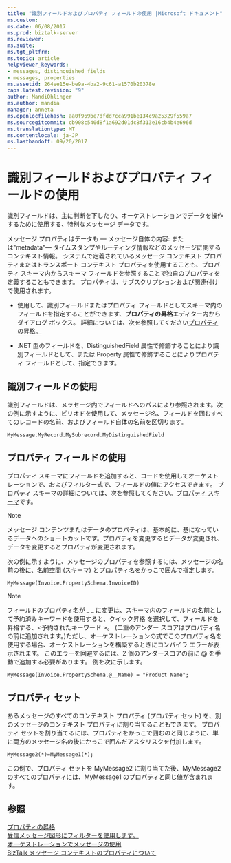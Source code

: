 ```yaml
---
title: "識別フィールドおよびプロパティ フィールドの使用 |Microsoft ドキュメント"
ms.custom: 
ms.date: 06/08/2017
ms.prod: biztalk-server
ms.reviewer: 
ms.suite: 
ms.tgt_pltfrm: 
ms.topic: article
helpviewer_keywords:
- messages, distinquished fields
- messages, properties
ms.assetid: 264ee15e-be9a-4ba2-9c61-a1570b20378e
caps.latest.revision: "9"
author: MandiOhlinger
ms.author: mandia
manager: anneta
ms.openlocfilehash: aa0f969be7dfdd7cca991be134c9a25329f559a7
ms.sourcegitcommit: cb908c540d8f1a692d01dc8f313e16cb4b4e696d
ms.translationtype: MT
ms.contentlocale: ja-JP
ms.lasthandoff: 09/20/2017
---
```

# <a name="using-distinguished-fields-and-property-fields"></a>識別フィールドおよびプロパティ フィールドの使用
識別フィールドは、主に判断を下したり、オーケストレーションでデータを操作するために使用する、特別なメッセージ データです。  
  
 メッセージ プロパティはデータも — メッセージ自体の内容: または"metadata"— タイムスタンプやルーティング情報などのメッセージに関するコンテキスト情報。 システムで定義されているメッセージ コンテキスト プロパティまたはトランスポート コンテキスト プロパティを使用することも、プロパティ スキーマ内からスキーマ フィールドを参照することで独自のプロパティを定義することもできます。 プロパティは、サブスクリプションおよび関連付けで使用されます。  
  
-   使用して、識別フィールドまたはプロパティ フィールドとしてスキーマ内のフィールドを指定することができます、**プロパティの昇格**エディター内からダイアログ ボックス。 詳細については、次を参照してください[プロパティの昇格。](../core/promoting-properties.md)  
  
-   .NET 型のフィールドを、DistinguishedField 属性で修飾することにより識別フィールドとして、または Property 属性で修飾することによりプロパティ フィールドとして、指定できます。  
  
## <a name="using-distinguished-fields"></a>識別フィールドの使用  
 識別フィールドは、メッセージ内でフィールドへのパスにより参照されます。次の例に示すように、ピリオドを使用して、メッセージ名、フィールドを囲むすべてのレコードの名前、およびフィールド自体の名前を区切ります。  
  
```  
MyMessage.MyRecord.MySubrecord.MyDistinguishedField  
```  
  
## <a name="using-property-fields"></a>プロパティ フィールドの使用  
 プロパティ スキーマにフィールドを追加すると、コードを使用してオーケストレーションで、およびフィルター式で、フィールドの値にアクセスできます。 プロパティ スキーマの詳細については、次を参照してください。[プロパティ スキーマ](../core/property-schemas.md)です。  
  
> [!NOTE]
>  メッセージ コンテンツまたはデータのプロパティは、基本的に、基になっているデータへのショートカットです。プロパティを変更するとデータが変更され、データを変更するとプロパティが変更されます。  
  
 次の例に示すように、メッセージのプロパティを参照するには、メッセージの名前の後に、名前空間 (スキーマ) とプロパティ名をかっこで囲んで指定します。  
  
```  
MyMessage(Invoice.PropertySchema.InvoiceID)  
```  
  
> [!NOTE]
>  フィールドのプロパティ名が _ _ に変更は、スキーマ内のフィールドの名前として予約済みキーワードを使用すると、クイック昇格 を選択して、フィールドを昇格する、\<予約されたキーワード >。 (二重のアンダー スコアはプロパティ名の前に追加されます。)ただし、オーケストレーションの式でこのプロパティ名を使用する場合、オーケストレーションを構築するときにコンパイラ エラーが表示されます。  このエラーを回避するには、2 個のアンダースコアの前に @ を手動で追加する必要があります。 例を次に示します。  
>   
>  `MyMessage(Invoice.PropertySchema.@__Name) = "Product Name";`  
  
## <a name="property-sets"></a>プロパティ セット  
 あるメッセージのすべてのコンテキスト プロパティ (プロパティ セット) を、別のメッセージのコンテキスト プロパティに割り当てることもできます。 プロパティ セットを割り当てるには、プロパティをかっこで囲むのと同じように、単に両方のメッセージ名の後にかっこで囲んだアスタリスクを付加します。  
  
```  
MyMessage2(*)=MyMessage1(*);  
```  
  
 この例で、プロパティ セットを MyMessage2 に割り当てた後、MyMessage2 のすべてのプロパティには、MyMessage1 のプロパティと同じ値が含まれます。  
  
## <a name="see-also"></a>参照  
 [プロパティの昇格](../core/promoting-properties.md)   
 [受信メッセージ図形にフィルターを使用します。](../core/using-filters-with-the-receive-message-shape.md)   
 [オーケストレーションでメッセージの使用](../core/using-messages-in-orchestrations.md)   
 [BizTalk メッセージ コンテキストのプロパティについて](../core/about-biztalk-message-context-properties.md)